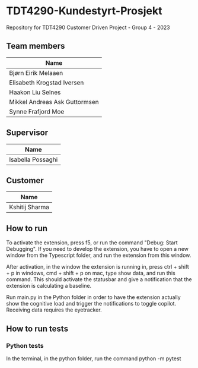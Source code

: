 # TDT4290-Kundestyrt-Prosjekt

Repository for TDT4290 Customer Driven Project - Group 4 - 2023

## Team members

| Name                          |
| ----------------------------- |
| Bjørn Eirik Melaaen           |
| Elisabeth Krogstad Iversen    |
| Haakon Liu Selnes             |
| Mikkel Andreas Ask Guttormsen |
| Synne Frafjord Moe            |

## Supervisor

| Name              |
| ----------------- |
| Isabella Possaghi |

## Customer

| Name           |
| -------------- |
| Kshitij Sharma |

## How to run

To activate the extension, press f5, or run the command "Debug: Start Debugging". If you need to develop the extension, you have to open a new window from the Typescript folder, and run the extension from this window.

After activation, in the window the extension is running in, press ctrl + shift + p in windows, cmd + shift + p on mac, type show data, and run this command. This should activate the statusbar and give a notification that the extension is calculating a baseline.

Run main.py in the Python folder in order to have the extension actually show the cognitive load and trigger the notifications to toggle copilot. Receiving data requires the eyetracker.

## How to run tests

### Python tests

In the terminal, in the python folder, run the command python -m pytest
